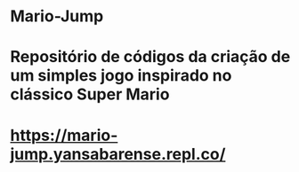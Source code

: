 # Mario-Jump
# Repositório de códigos da criação de um simples jogo inspirado no clássico Super Mario
# https://mario-jump.yansabarense.repl.co/
